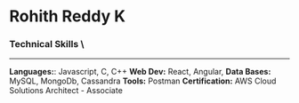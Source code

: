 
# Rohith Reddy K

### Technical Skills \
---

**Languages:**: Javascript, C, C++
**Web Dev:** React, Angular,
**Data Bases:** MySQL, MongoDb, Cassandra
**Tools:** Postman
**Certification:**  AWS Cloud Solutions Architect - Associate
